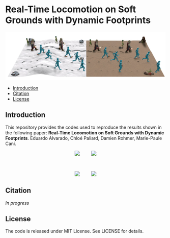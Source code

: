 # Real-Time Locomotion on Soft Grounds with Dynamic Footprints

![teaser](Docs/Images/teaser.jpg)

- [Introduction](#Introduction)
- [Citation](#Citation)
- [License](#License)


<a name="Introduction"></a>
## Introduction

This repository provides the codes used to reproduce the results shown in the following paper: **Real-Time Locomotion on Soft Grounds with Dynamic Footprints**. Eduardo Alvarado, Chloé Paliard, Damien Rohmer, Marie-Paule Cani.

<p align="center">
  <img src="Docs/Gifs/knight-sand-walking.gif" width="40%">
&nbsp; &nbsp; &nbsp; &nbsp;
  <img src="Docs/Gifs/knight-sand-running.gif" width="40%">
</p>

&nbsp; &nbsp; &nbsp; &nbsp;

<p align="center">
  <img src="Docs/Gifs/fairy-snow-walking.gif" width="40%">
&nbsp; &nbsp; &nbsp; &nbsp;
  <img src="Docs/Gifs/fairy-snow-running.gif" width="40%">
</p>

<a name="Citation"></a>

## Citation

*In progress*

<a name="License"></a>

## License

The code is released under MIT License. See LICENSE for details.